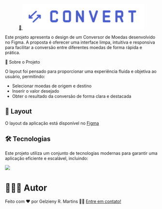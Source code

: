 <p align="center">
  <a href="#">
    🔗 <img src="https://raw.githubusercontent.com/Gelzieny/conversor-de-moedas/25244b0bc0d859a571349d57701a60abfb5eebda/assets/logo.svg"  alt="Logo conversor de moedas" width="400px"/>
  </a>
</p>

Este projeto apresenta o design de um Conversor de Moedas desenvolvido no Figma. A proposta é oferecer uma interface limpa, intuitiva e responsiva para facilitar a conversão entre diferentes moedas de forma rápida e prática.

📌 Sobre o Projeto

O layout foi pensado para proporcionar uma experiência fluida e objetiva ao usuário, permitindo:

  - Selecionar moedas de origem e destino
  - Inserir o valor desejado
  - Obter o resultado da conversão de forma clara e destacada

## 🎨 Layout

O layout da aplicação está disponível no [Figma](<https://www.figma.com/design/BxfNMvt61m8vR3Jv1HLj0x/Conversor-de-Moedas--Community---Copy-?node-id=0-1&p=f&t=4NXZdALoeJ2WzH7b-0>)

## 🛠 Tecnologias

<p align="justify">Este projeto utiliza um conjunto de tecnologias modernas para garantir uma aplicação eficiente e escalável, incluindo:</p>

<a href="https://skillicons.dev">
  <img src="https://skillicons.dev/icons?i=html,css,js" />
</a>

# 🧑🏻‍💻 Autor

Feito com ❤️ por Gelzieny R. Martins 👋🏽 [Entre em contato!](https://www.linkedin.com/in/gelzieny-r-martins-180551106/)
